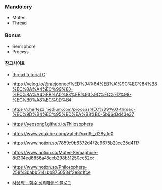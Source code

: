 ### Mandotory
- Mutex
- Thread

### Bonus
- Semaphore
- Process


#### 참고사이트
- [thread tutorial C](https://www.thegeekstuff.com/2012/05/c-mutex-examples/)

- https://velog.io/@raejoonee/%ED%94%84%EB%A1%9C%EC%84%B8%EC%8A%A4%EC%99%80-%EC%8A%A4%EB%A0%88%EB%93%9C%EC%9D%98-%EC%B0%A8%EC%9D%B4

- https://charlezz.medium.com/process%EC%99%80-thread-%EC%9D%B4%EC%95%BC%EA%B8%B0-5b96d0d43e37

- https://yeosong1.github.io/Philosophers

- https://www.youtube.com/watch?v=d9s_d28yJq0

- https://www.notion.so/7859c9b6372d472c9675b29ce25d4117

- https://www.notion.so/Mutex-Semaphore-8d304ed6856a48ceb298b51250cc52cc

- https://www.notion.so/Philosophers-258f43babb5144bb8750534f3e8c1fce

- [사용되는 함수 정리해놓은 블로그](https://ceuity.tistory.com/24)
